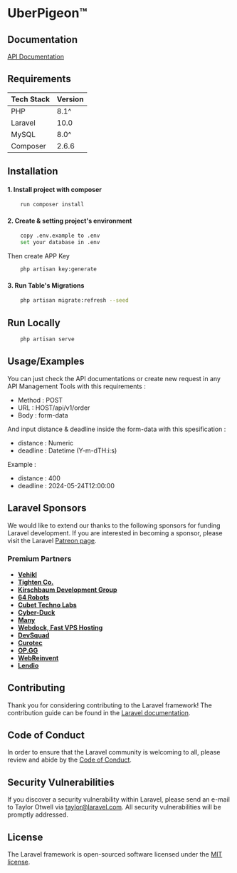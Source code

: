 # UberPigeon™

## Documentation

[API Documentation](https://documenter.getpostman.com/view/27591109/2sA3QqfXfH)

## Requirements

| Tech Stack | Version |
| --- | --- |
| PHP | 8.1^ |
| Laravel | 10.0 |
| MySQL | 8.0^ |
| Composer | 2.6.6 |


## Installation

#### 1. Install project with composer

```bash
    run composer install
```

#### 2. Create & setting project's environment

```bash
    copy .env.example to .env
    set your database in .env
```

Then create APP Key 

```bash
    php artisan key:generate
```

#### 3. Run Table's Migrations

```bash
    php artisan migrate:refresh --seed
```
## Run Locally

```bash
    php artisan serve
```

## Usage/Examples

You can just check the API documentations or create new request in any API Management Tools with this requirements :

- Method : POST
- URL : HOST/api/v1/order
- Body : form-data

And input distance & deadline inside the form-data with this spesification :

- distance : Numeric
- deadline : Datetime (Y-m-dTH:i:s)

Example :

- distance : 400
- deadline : 2024-05-24T12:00:00


## Laravel Sponsors

We would like to extend our thanks to the following sponsors for funding Laravel development. If you are interested in becoming a sponsor, please visit the Laravel [Patreon page](https://patreon.com/taylorotwell).

### Premium Partners

- **[Vehikl](https://vehikl.com/)**
- **[Tighten Co.](https://tighten.co)**
- **[Kirschbaum Development Group](https://kirschbaumdevelopment.com)**
- **[64 Robots](https://64robots.com)**
- **[Cubet Techno Labs](https://cubettech.com)**
- **[Cyber-Duck](https://cyber-duck.co.uk)**
- **[Many](https://www.many.co.uk)**
- **[Webdock, Fast VPS Hosting](https://www.webdock.io/en)**
- **[DevSquad](https://devsquad.com)**
- **[Curotec](https://www.curotec.com/services/technologies/laravel/)**
- **[OP.GG](https://op.gg)**
- **[WebReinvent](https://webreinvent.com/?utm_source=laravel&utm_medium=github&utm_campaign=patreon-sponsors)**
- **[Lendio](https://lendio.com)**

## Contributing

Thank you for considering contributing to the Laravel framework! The contribution guide can be found in the [Laravel documentation](https://laravel.com/docs/contributions).

## Code of Conduct

In order to ensure that the Laravel community is welcoming to all, please review and abide by the [Code of Conduct](https://laravel.com/docs/contributions#code-of-conduct).

## Security Vulnerabilities

If you discover a security vulnerability within Laravel, please send an e-mail to Taylor Otwell via [taylor@laravel.com](mailto:taylor@laravel.com). All security vulnerabilities will be promptly addressed.

## License

The Laravel framework is open-sourced software licensed under the [MIT license](https://opensource.org/licenses/MIT).
